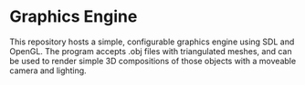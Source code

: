 # Graphics Engine

This repository hosts a simple, configurable graphics engine using SDL and OpenGL.  The program accepts .obj files with triangulated meshes, and can be used to render simple 3D compositions of those objects with a moveable camera and lighting. 
